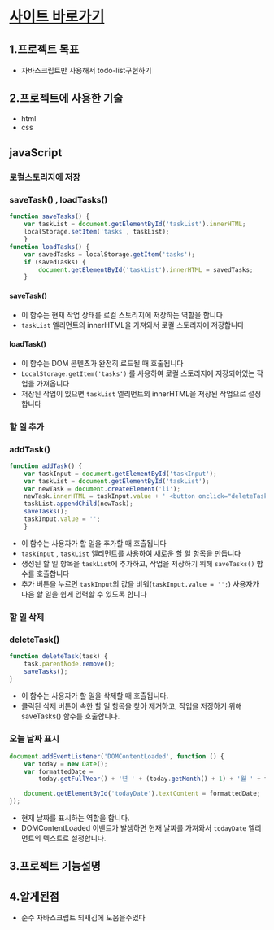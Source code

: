 # <a href="" target="_blank">사이트 바로가기</a>

## 1.프로젝트 목표
- 자바스크립트만 사용해서 todo-list구현하기
## 2.프로젝트에 사용한 기술
- html
- css
## javaScript
### 로컬스토리지에 저장
###  saveTask() , loadTasks()

```js
function saveTasks() {
	var taskList = document.getElementById('taskList').innerHTML;
    localStorage.setItem('tasks', taskList);
    }
function loadTasks() {
	var savedTasks = localStorage.getItem('tasks');
    if (savedTasks) {
    	document.getElementById('taskList').innerHTML = savedTasks;
    }

```
#### saveTask()
- 이 함수는 현재 작업 상태를 로컬 스토리지에 저장하는 역할을 합니다
- `taskList` 엘리먼트의 innerHTML을 가져와서 로컬 스토리지에 저장합니다
#### loadTask()
- 이 함수는 DOM 콘텐츠가 완전히 로드될 때 호출됩니다
-  `LocalStorage.getItem('tasks')` 를 사용하여 로컬 스토리지에 저장되어있는 작업을 가져옵니다
- 저장된 작업이 있으면 `taskList` 엘리먼트의 innerHTML을 저장된 작업으로 설정합니다


###  할 일 추가

### addTask()
```js
function addTask() {
	var taskInput = document.getElementById('taskInput');
    var taskList = document.getElementById('taskList');
    var newTask = document.createElement('li');
    newTask.innerHTML = taskInput.value + ' <button onclick="deleteTask(this)">x</button>';
    taskList.appendChild(newTask);
    saveTasks();
    taskInput.value = '';
    }
```

- 이 함수는 사용자가 할 일을 추가할 때 호출됩니다
- `taskInput` , `taskList` 엘리먼트를 사용하여 새로운 할 일 항목을 만듭니다
- 생성된 할 일 항목을 `taskList`에 추가하고, 작업을 저장하기 위해 `saveTasks()` 함수를 호출합니다
- 추가 버튼을 누르면 `taskInput`의 값을 비워(`taskInput.value = '';`) 사용자가 다음 할 일을 쉽게 입력할 수 있도록 합니다

###  할 일 삭제
### deleteTask()

```js
function deleteTask(task) {
	task.parentNode.remove();
    saveTasks();
}
```

- 이 함수는 사용자가 할 일을 삭제할 때 호출됩니다.
- 클릭된 삭제 버튼이 속한 할 일 항목을 찾아 제거하고, 작업을 저장하기 위해 saveTasks() 함수를 호출합니다.

### 오늘 날짜 표시
```js
document.addEventListener('DOMContentLoaded', function () {
	var today = new Date();
    var formattedDate =
    	today.getFullYear() + '년 ' + (today.getMonth() + 1) + '월 ' + today.getDate() + '일';

    document.getElementById('todayDate').textContent = formattedDate;
});
```
- 현재 날짜를 표시하는 역할을 합니다.
- DOMContentLoaded 이벤트가 발생하면 현재 날짜를 가져와서 `todayDate` 엘리먼트의 텍스트로 설정합니다.
## 3.프로젝트 기능설명


## 4.알게된점
- 순수 자바스크립트 되새김에 도움을주었다
